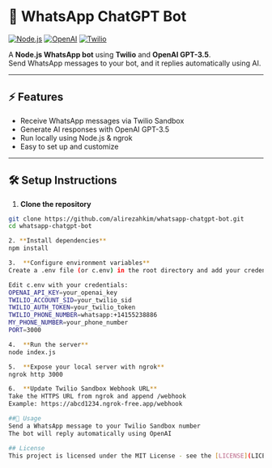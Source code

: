 # 🚀 WhatsApp ChatGPT Bot

[![Node.js](https://img.shields.io/badge/Node.js-18.x-green)](https://nodejs.org/)
[![OpenAI](https://img.shields.io/badge/OpenAI-API-blue)](https://platform.openai.com/)
[![Twilio](https://img.shields.io/badge/Twilio-WhatsApp-red)](https://www.twilio.com/whatsapp)

A **Node.js WhatsApp bot** using **Twilio** and **OpenAI GPT-3.5**.  
Send WhatsApp messages to your bot, and it replies automatically using AI.

---

## ⚡ Features

- Receive WhatsApp messages via Twilio Sandbox  
- Generate AI responses with OpenAI GPT-3.5  
- Run locally using Node.js & ngrok  
- Easy to set up and customize  

---

## 🛠️ Setup Instructions

1. **Clone the repository** 
```bash
git clone https://github.com/alirezahkim/whatsapp-chatgpt-bot.git
cd whatsapp-chatgpt-bot

2. **Install dependencies**
npm install

3.  **Configure environment variables**
Create a .env file (or c.env) in the root directory and add your credentials

Edit c.env with your credentials:
OPENAI_API_KEY=your_openai_key
TWILIO_ACCOUNT_SID=your_twilio_sid
TWILIO_AUTH_TOKEN=your_twilio_token
TWILIO_PHONE_NUMBER=whatsapp:+14155238886
MY_PHONE_NUMBER=your_phone_number
PORT=3000

4.  **Run the server**
node index.js

5.  **Expose your local server with ngrok**
ngrok http 3000

6.  **Update Twilio Sandbox Webhook URL**
Take the HTTPS URL from ngrok and append /webhook
Example: https://abcd1234.ngrok-free.app/webhook

##💬 Usage
Send a WhatsApp message to your Twilio Sandbox number
The bot will reply automatically using OpenAI

## License
This project is licensed under the MIT License - see the [LICENSE](LICENSE) file for details.


